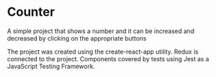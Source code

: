 # Counter

A simple project that shows a number and it can be increased and decreased by clicking on the appropriate buttons

The project was created using the create-react-app utility. Redux is connected to the project. Components covered by tests using Jest as a JavaScript Testing Framework.
